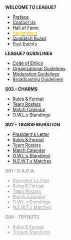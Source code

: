 <!-- docs/_sidebar.md -->
**WELCOME TO LEAGUE7**
* [Preface](/ "LEAGUE7 | Preface")
* [Contact Us](contact-us.md "L7 | Contact Us")
* [Hall of Fame</span>](/hall-of-fame.md "L7 | Hall of Fame")
* [<span style="color:#ffbd00">Registration</span>](registration.md "L7 | Registration")
* [Quidditch Board](/quidditch-board.md "L7 | Quidditch Board")
* [Past Events](/community-events/past-events "L7 | Past Events")

**LEAGUE7 GUIDELINES**
* [Code of Ethics](codeofethics.md "L7 | Code of Ethics")
* [Organizational Guidelines](organizational-guidelines.md "L7 | Organizational Guidelines")
* [Moderation Guidelines](moderation-guidelines.md "L7 | Moderation Guidelines") 
* [Broadcasting Guidelines](broadcasting-guidelines.md "L7 | Moderation Guidelines") 

**S03 - CHARMS**
* [Rules & Format](/season/03/rules-format.md "L7 | Season Rules & Format") 
* [Team Rosters](/season/03/team-rosters.md "L7 | Team Rosters")
* [Match Calendar](/season/03/calendar.md "L7 | Match Calendar") 
* [O.W.L.s Standings](/season/03/owls-standings.md "L7 | Season Standings")

**S02 - TRANSFIGURATION**
* [President's Letter](/season/02/president-letter.md "L7 | S02 President's Letter")
* [Rules & Format](/season/02/rules-format.md "L7 | Season Rules & Format") 
* [Team Rosters](/season/02/team-rosters.md "L7 | Team Rosters")
* [Match Calendar](/season/02/calendar.md "L7 | Match Calendar") 
* [O.W.L.s Standings](/season/02/owls-standings.md "L7 | Season Standings")
* [N.E.W.T.s Matches](/season/02/matches.md "L7 | Matches Details")

<span style="opacity:40%;">

**S01 - D.A.D.A.**
* [President's Letter](/season/01/president-letter.md "L7 | S01 President's Letter")
* [Rules & Format](/season/01/rules-format.md "L7 | Season Rules & Format") 
* [Team Rosters](/season/01/team-rosters.md "L7 | Team Rosters")
* [Match Calendar](/season/01/calendar.md "L7 | Match Calendar") 
* [O.W.L.s Standings](/season/01/standings.md "L7 | Season Standings")
* [N.E.W.T.s Matches](/season/01/matches.md "L7 | Matches Details")

**S00 - TRYOUTS**
* [Rules & Format](/season/00/rules-format.md "L7 | Tryout Season")
* [Tryouts Standings](/season/00/standings.md "L7 | Tryouts Standings")

</span>